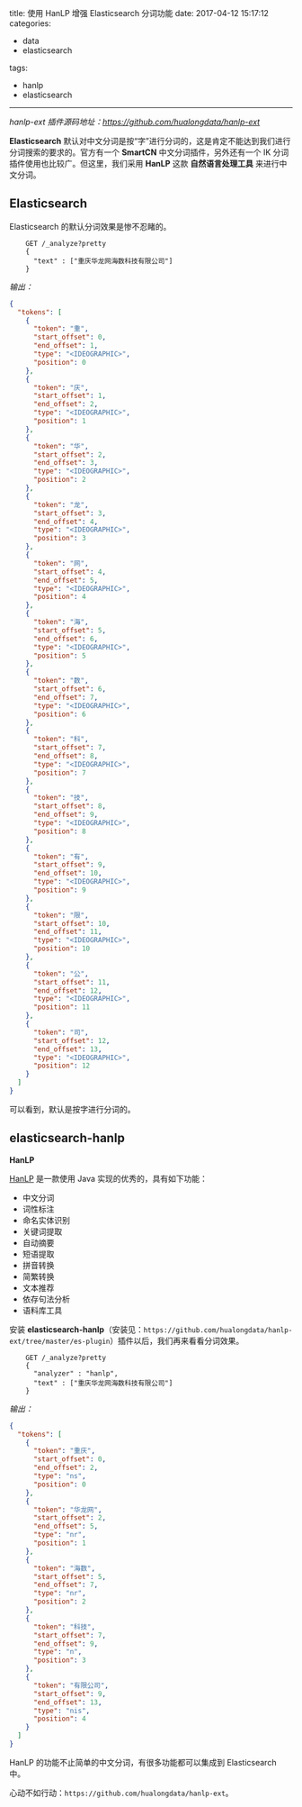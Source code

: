 title: 使用 HanLP 增强 Elasticsearch 分词功能
date: 2017-04-12 15:17:12
categories:

- data
- elasticsearch

tags:

- hanlp
- elasticsearch

---

_hanlp-ext 插件源码地址：https://github.com/hualongdata/hanlp-ext_

**Elasticsearch** 默认对中文分词是按“字”进行分词的，这是肯定不能达到我们进行分词搜索的要求的。官方有一个 **SmartCN** 中文分词插件，另外还有一个 IK 分词插件使用也比较广。但这里，我们采用 **HanLP** 这款 **自然语言处理工具** 来进行中文分词。

## Elasticsearch

Elasticsearch 的默认分词效果是惨不忍睹的。

```curl
    GET /_analyze?pretty
    {
      "text" : ["重庆华龙网海数科技有限公司"]
    }
```

_输出：_

```json
{
  "tokens": [
    {
      "token": "重",
      "start_offset": 0,
      "end_offset": 1,
      "type": "<IDEOGRAPHIC>",
      "position": 0
    },
    {
      "token": "庆",
      "start_offset": 1,
      "end_offset": 2,
      "type": "<IDEOGRAPHIC>",
      "position": 1
    },
    {
      "token": "华",
      "start_offset": 2,
      "end_offset": 3,
      "type": "<IDEOGRAPHIC>",
      "position": 2
    },
    {
      "token": "龙",
      "start_offset": 3,
      "end_offset": 4,
      "type": "<IDEOGRAPHIC>",
      "position": 3
    },
    {
      "token": "网",
      "start_offset": 4,
      "end_offset": 5,
      "type": "<IDEOGRAPHIC>",
      "position": 4
    },
    {
      "token": "海",
      "start_offset": 5,
      "end_offset": 6,
      "type": "<IDEOGRAPHIC>",
      "position": 5
    },
    {
      "token": "数",
      "start_offset": 6,
      "end_offset": 7,
      "type": "<IDEOGRAPHIC>",
      "position": 6
    },
    {
      "token": "科",
      "start_offset": 7,
      "end_offset": 8,
      "type": "<IDEOGRAPHIC>",
      "position": 7
    },
    {
      "token": "技",
      "start_offset": 8,
      "end_offset": 9,
      "type": "<IDEOGRAPHIC>",
      "position": 8
    },
    {
      "token": "有",
      "start_offset": 9,
      "end_offset": 10,
      "type": "<IDEOGRAPHIC>",
      "position": 9
    },
    {
      "token": "限",
      "start_offset": 10,
      "end_offset": 11,
      "type": "<IDEOGRAPHIC>",
      "position": 10
    },
    {
      "token": "公",
      "start_offset": 11,
      "end_offset": 12,
      "type": "<IDEOGRAPHIC>",
      "position": 11
    },
    {
      "token": "司",
      "start_offset": 12,
      "end_offset": 13,
      "type": "<IDEOGRAPHIC>",
      "position": 12
    }
  ]
}
```

可以看到，默认是按字进行分词的。

## elasticsearch-hanlp

**HanLP**

<a taget="_blank" href="https://github.com/hankcs/HanLP">HanLP</a> 是一款使用 Java 实现的优秀的，具有如下功能：

- 中文分词
- 词性标注
- 命名实体识别
- 关键词提取
- 自动摘要
- 短语提取
- 拼音转换
- 简繁转换
- 文本推荐
- 依存句法分析
- 语料库工具

安装 **elasticsearch-hanlp**（安装见：`https://github.com/hualongdata/hanlp-ext/tree/master/es-plugin`）插件以后，我们再来看看分词效果。

```curl
    GET /_analyze?pretty
    {
      "analyzer" : "hanlp",
      "text" : ["重庆华龙网海数科技有限公司"]
    }
```

_输出：_

```json
{
  "tokens": [
    {
      "token": "重庆",
      "start_offset": 0,
      "end_offset": 2,
      "type": "ns",
      "position": 0
    },
    {
      "token": "华龙网",
      "start_offset": 2,
      "end_offset": 5,
      "type": "nr",
      "position": 1
    },
    {
      "token": "海数",
      "start_offset": 5,
      "end_offset": 7,
      "type": "nr",
      "position": 2
    },
    {
      "token": "科技",
      "start_offset": 7,
      "end_offset": 9,
      "type": "n",
      "position": 3
    },
    {
      "token": "有限公司",
      "start_offset": 9,
      "end_offset": 13,
      "type": "nis",
      "position": 4
    }
  ]
}
```

HanLP 的功能不止简单的中文分词，有很多功能都可以集成到 Elasticsearch 中。

心动不如行动：`https://github.com/hualongdata/hanlp-ext`。
